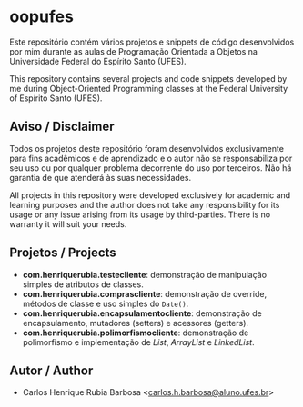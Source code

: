 # oopufes

Este repositório contém vários projetos e snippets de código desenvolvidos por mim durante as aulas de Programação Orientada a Objetos na Universidade Federal do Espírito Santo (UFES).

This repository contains several projects and code snippets developed by me during Object-Oriented Programming classes at the Federal University of Espírito Santo (UFES).

## Aviso / Disclaimer

Todos os projetos deste repositório foram desenvolvidos exclusivamente para fins acadêmicos e de aprendizado e o autor não se responsabiliza por seu uso ou por qualquer problema decorrente do uso por terceiros. Não há garantia de que atenderá às suas necessidades.

All projects in this repository were developed exclusively for academic and learning purposes and the author does not take any responsibility for its usage or any issue arising from its usage by third-parties. There is no warranty it will suit your needs.

## Projetos / Projects

- **com.henriquerubia.testecliente**: demonstração de manipulação simples de atributos de classes.
- **com.henriquerubia.comprascliente**: demonstração de override, métodos de classe e uso simples do `Date()`.
- **com.henriquerubia.encapsulamentocliente**: demonstração de encapsulamento, mutadores (setters) e acessores (getters).
- **com.henriquerubia.polimorfismocliente**: demonstração de polimorfismo e implementação de *List*, *ArrayList* e *LinkedList*.

## Autor / Author

- Carlos Henrique Rubia Barbosa \<carlos.h.barbosa@aluno.ufes.br>
